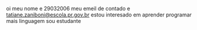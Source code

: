 oi meu nome e 29032006
meu emeil de contado e tatiane.zaniboni@escola.pr.gov.br
estou interesado em aprender programar mais linguagem
 sou estudante
